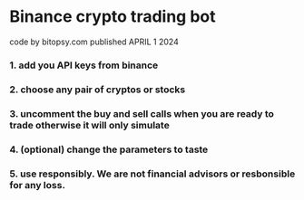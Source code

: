 # Binance crypto trading bot  
code by bitopsy.com 
published APRIL 1 2024

### 1. add you API keys from binance
### 2. choose any pair of cryptos or stocks
### 3. uncomment the buy and sell calls when you are ready to trade otherwise it will only simulate
### 4. (optional) change the parameters to taste
### 5. use responsibly. We are not financial advisors or resbonsible for any loss.  
